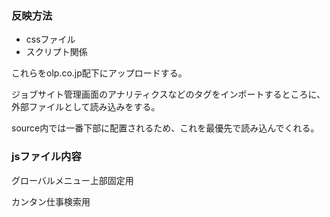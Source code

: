 ### 反映方法

 - cssファイル
 - スクリプト関係

これらをolp.co.jp配下にアップロードする。

ジョブサイト管理画面のアナリティクスなどのタグをインポートするところに、外部ファイルとして読み込みをする。

source内では一番下部に配置されるため、これを最優先で読み込んでくれる。

### jsファイル内容

<script src="https://www.olp.co.jp/jobsite_assets/js/fixed.js"></script>

グローバルメニュー上部固定用

 <script src="https://www.olp.co.jp/jobsite_assets/js/search.js"></script>
カンタン仕事検索用
